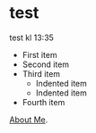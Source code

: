 # test

test kl 13:35


- First item
- Second item
- Third item
    - Indented item
    - Indented item
- Fourth item

[About Me](/read-more).
